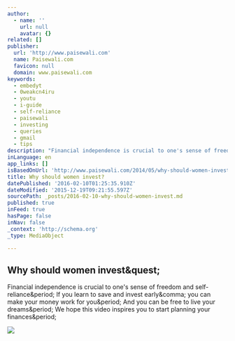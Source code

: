 ```yaml
---
author:
  - name: ''
    url: null
    avatar: {}
related: []
publisher:
  url: 'http://www.paisewali.com'
  name: Paisewali.com
  favicon: null
  domain: www.paisewali.com
keywords:
  - embedyt
  - 0weakcn4iru
  - youtu
  - i-guide
  - self-reliance
  - paisewali
  - investing
  - queries
  - gmail
  - tips
description: "Financial independence is crucial to one's sense of freedom and self-reliance. If you learn to save and invest early, you can make your money work for you. And you can be free to live your dreams. We hope this video inspires you to start planning your finances."
inLanguage: en
app_links: []
isBasedOnUrl: 'http://www.paisewali.com/2014/05/why-should-women-invest/'
title: Why should women invest?
datePublished: '2016-02-10T01:25:35.910Z'
dateModified: '2015-12-19T09:21:55.597Z'
sourcePath: _posts/2016-02-10-why-should-women-invest.md
published: true
inFeed: true
hasPage: false
inNav: false
_context: 'http://schema.org'
_type: MediaObject

---
```

<article style=""><h1>Why should women invest&amp;quest;</h1><p>Financial independence is crucial to one's sense of freedom and self-reliance&amp;period; If you learn to save and invest early&amp;comma; you can make your money work for you&amp;period; And you can be free to live your dreams&amp;period; We hope this video inspires you to start planning your finances&amp;period;</p><img src="http://www.paisewali.com/test/wp-content/uploads/2014/05/y-should-women-invest1.png" /></article>